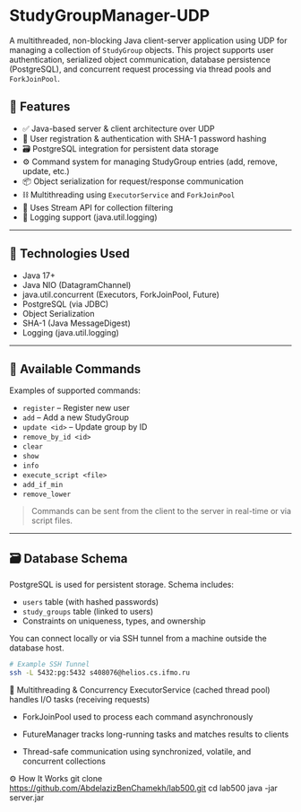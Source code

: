 # StudyGroupManager-UDP

A multithreaded, non-blocking Java client-server application using UDP for managing a collection of `StudyGroup` objects. This project supports user authentication, serialized object communication, database persistence (PostgreSQL), and concurrent request processing via thread pools and `ForkJoinPool`.

## 🚀 Features

- ✅ Java-based server & client architecture over UDP
- 🔐 User registration & authentication with SHA-1 password hashing
- 🗃️ PostgreSQL integration for persistent data storage
- ⚙️ Command system for managing StudyGroup entries (add, remove, update, etc.)
- 📦 Object serialization for request/response communication
- ⛓️ Multithreading using `ExecutorService` and `ForkJoinPool`
- 🧠 Uses Stream API for collection filtering
- 📜 Logging support (java.util.logging)

---

## 🧩 Technologies Used

- Java 17+
- Java NIO (DatagramChannel)
- java.util.concurrent (Executors, ForkJoinPool, Future)
- PostgreSQL (via JDBC)
- Object Serialization
- SHA-1 (Java MessageDigest)
- Logging (java.util.logging)

---

## 🧪 Available Commands

Examples of supported commands:

- `register` – Register new user
- `add` – Add a new StudyGroup
- `update <id>` – Update group by ID
- `remove_by_id <id>`
- `clear`
- `show`
- `info`
- `execute_script <file>`
- `add_if_min`
- `remove_lower`

> Commands can be sent from the client to the server in real-time or via script files.

---

## 🗃️ Database Schema

PostgreSQL is used for persistent storage. Schema includes:

- `users` table (with hashed passwords)
- `study_groups` table (linked to users)
- Constraints on uniqueness, types, and ownership

You can connect locally or via SSH tunnel from a machine outside the database host.

```bash
# Example SSH Tunnel
ssh -L 5432:pg:5432 s408076@helios.cs.ifmo.ru
```


🔄 Multithreading & Concurrency
ExecutorService (cached thread pool) handles I/O tasks (receiving requests)

- ForkJoinPool used to process each command asynchronously

- FutureManager tracks long-running tasks and matches results to clients

- Thread-safe communication using synchronized, volatile, and concurrent collections

⚙️ How It Works
git clone https://github.com/AbdelazizBenChamekh/lab500.git
cd lab500
java -jar server.jar




